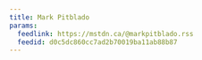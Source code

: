 ```yaml
---
title: Mark Pitblado
params:
  feedlink: https://mstdn.ca/@markpitblado.rss
  feedid: d0c5dc860cc7ad2b70019ba11ab88b87
---
```

